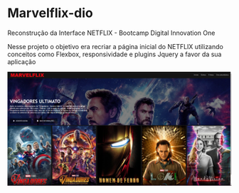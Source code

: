# Marvelflix-dio
Reconstrução da Interface NETFLIX - Bootcamp Digital Innovation One

Nesse projeto o objetivo era recriar a página inicial do NETFLIX utilizando conceitos como Flexbox, responsividade e plugins Jquery a favor da sua aplicação

![alt text](https://github.com/cristianorr25/netflix-dio/blob/main/bootcamp-netflix.png)

